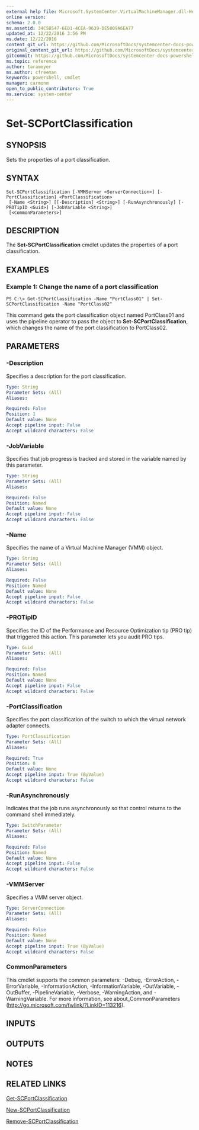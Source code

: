 ```yaml
---
external help file: Microsoft.SystemCenter.VirtualMachineManager.dll-Help.xml
online version: 
schema: 2.0.0
ms.assetid: 34C5B547-6ED1-4CEA-9639-DE5009A6EA77
updated_at: 12/22/2016 3:56 PM
ms.date: 12/22/2016
content_git_url: https://github.com/MicrosoftDocs/systemcenter-docs-powershell/blob/live/systemcenter-cmdlets/SystemCenter2016/VirtualMachineManager/vlatest/Set-SCPortClassification.md
original_content_git_url: https://github.com/MicrosoftDocs/systemcenter-docs-powershell/blob/live/systemcenter-cmdlets/SystemCenter2016/VirtualMachineManager/vlatest/Set-SCPortClassification.md
gitcommit: https://github.com/MicrosoftDocs/systemcenter-docs-powershell/blob/96e5647587661652225fbdd2c797cd4d59d542bc/systemcenter-cmdlets/SystemCenter2016/VirtualMachineManager/vlatest/Set-SCPortClassification.md
ms.topic: reference
author: tarameyer
ms.author: cfreeman
keywords: powershell, cmdlet
manager: carmonm
open_to_public_contributors: True
ms.service: system-center
---
```


# Set-SCPortClassification

## SYNOPSIS
Sets the properties of a port classification.

## SYNTAX

```
Set-SCPortClassification [-VMMServer <ServerConnection>] [-PortClassification] <PortClassification>
 [-Name <String>] [[-Description] <String>] [-RunAsynchronously] [-PROTipID <Guid>] [-JobVariable <String>]
 [<CommonParameters>]
```

## DESCRIPTION
The **Set-SCPortClassification** cmdlet updates the properties of a port classification.

## EXAMPLES

### Example 1: Change the name of a port classification
```
PS C:\> Get-SCPortClassification -Name "PortClass01" | Set-SCPortClassification -Name "PortClass02"
```

This command gets the port classification object named PortClass01 and uses the pipeline operator to pass the object to **Set-SCPortClassification**, which changes the name of the port classification to PortClass02.

## PARAMETERS

### -Description
Specifies a description for the port classification.

```yaml
Type: String
Parameter Sets: (All)
Aliases: 

Required: False
Position: 1
Default value: None
Accept pipeline input: False
Accept wildcard characters: False
```

### -JobVariable
Specifies that job progress is tracked and stored in the variable named by this parameter.

```yaml
Type: String
Parameter Sets: (All)
Aliases: 

Required: False
Position: Named
Default value: None
Accept pipeline input: False
Accept wildcard characters: False
```

### -Name
Specifies the name of a Virtual Machine Manager (VMM) object.

```yaml
Type: String
Parameter Sets: (All)
Aliases: 

Required: False
Position: Named
Default value: None
Accept pipeline input: False
Accept wildcard characters: False
```

### -PROTipID
Specifies the ID of the Performance and Resource Optimization tip (PRO tip) that triggered this action.
This parameter lets you audit PRO tips.

```yaml
Type: Guid
Parameter Sets: (All)
Aliases: 

Required: False
Position: Named
Default value: None
Accept pipeline input: False
Accept wildcard characters: False
```

### -PortClassification
Specifies the port classification of the switch to which the virtual network adapter connects.

```yaml
Type: PortClassification
Parameter Sets: (All)
Aliases: 

Required: True
Position: 0
Default value: None
Accept pipeline input: True (ByValue)
Accept wildcard characters: False
```

### -RunAsynchronously
Indicates that the job runs asynchronously so that control returns to the command shell immediately.

```yaml
Type: SwitchParameter
Parameter Sets: (All)
Aliases: 

Required: False
Position: Named
Default value: None
Accept pipeline input: False
Accept wildcard characters: False
```

### -VMMServer
Specifies a VMM server object.

```yaml
Type: ServerConnection
Parameter Sets: (All)
Aliases: 

Required: False
Position: Named
Default value: None
Accept pipeline input: True (ByValue)
Accept wildcard characters: False
```

### CommonParameters
This cmdlet supports the common parameters: -Debug, -ErrorAction, -ErrorVariable, -InformationAction, -InformationVariable, -OutVariable, -OutBuffer, -PipelineVariable, -Verbose, -WarningAction, and -WarningVariable. For more information, see about_CommonParameters (http://go.microsoft.com/fwlink/?LinkID=113216).

## INPUTS

## OUTPUTS

## NOTES

## RELATED LINKS

[Get-SCPortClassification](xref:SystemCenter2016/VirtualMachineManager/vlatest/Get-SCPortClassification.md)

[New-SCPortClassification](xref:SystemCenter2016/VirtualMachineManager/vlatest/New-SCPortClassification.md)

[Remove-SCPortClassification](xref:SystemCenter2016/VirtualMachineManager/vlatest/Remove-SCPortClassification.md)

